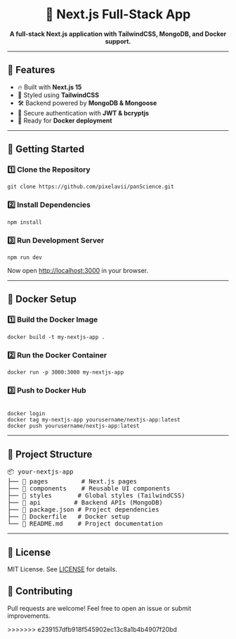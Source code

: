 
<h1 align="center">🚀 Next.js Full-Stack App</h1>

<p align="center">
  <strong>A full-stack Next.js application with TailwindCSS, MongoDB, and Docker support.</strong>
</p>

---

<h2>📌 Features</h2>
<ul>
  <li>🔥 Built with <strong>Next.js 15</strong></li>
  <li>🎨 Styled using <strong>TailwindCSS</strong></li>
  <li>🛠️ Backend powered by <strong>MongoDB & Mongoose</strong></li>
  <li>🔐 Secure authentication with <strong>JWT & bcryptjs</strong></li>
  <li>🐳 Ready for <strong>Docker deployment</strong></li>
</ul>

---

<h2>🚀 Getting Started</h2>

<h3>1️⃣ Clone the Repository</h3>
<pre><code>git clone https://github.com/pixelavii/panScience.git</code></pre>

<h3>2️⃣ Install Dependencies</h3>
<pre><code>npm install</code></pre>

<h3>3️⃣ Run Development Server</h3>
<pre><code>npm run dev</code></pre>
<p>Now open <a href="http://localhost:3000">http://localhost:3000</a> in your browser.</p>

---

<h2>🐳 Docker Setup</h2>

<h3>1️⃣ Build the Docker Image</h3>
<pre><code>docker build -t my-nextjs-app .</code></pre>

<h3>2️⃣ Run the Docker Container</h3>
<pre><code>docker run -p 3000:3000 my-nextjs-app</code></pre>

<h3>3️⃣ Push to Docker Hub</h3>
<pre><code>
docker login
docker tag my-nextjs-app yourusername/nextjs-app:latest
docker push yourusername/nextjs-app:latest</code></pre>

---

<h2>📂 Project Structure</h2>
<pre>
📦 your-nextjs-app
├── 📁 pages         # Next.js pages
├── 📁 components    # Reusable UI components
├── 📁 styles       # Global styles (TailwindCSS)
├── 📁 api         # Backend APIs (MongoDB)
├── 📄 package.json # Project dependencies
├── 📄 Dockerfile   # Docker setup
└── 📄 README.md    # Project documentation
</pre>

---

<h2>📜 License</h2>
<p>MIT License. See <a href="LICENSE">LICENSE</a> for details.</p>

<h2>🙌 Contributing</h2>
<p>Pull requests are welcome! Feel free to open an issue or submit improvements.</p>
>>>>>>> e239157dfb918f545902ec13c8a1b4b4907f20bd
